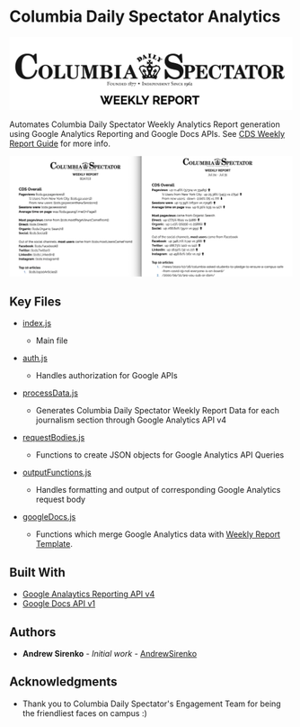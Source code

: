 # Columbia Daily Spectator Analytics

![CDS Weekly Report Logo](https://github.com/AndrewSirenko/Automating-Columbia-Daily-Spectator-Analytics/blob/master/CDS_Analytics_Overview/CDS_Weekly_Report_Logo.png)

Automates Columbia Daily Spectator Weekly Analytics Report generation using Google Analytics Reporting and Google Docs APIs. See [CDS Weekly Report Guide](https://github.com/AndrewSirenko/Automating-Columbia-Daily-Spectator-Analytics/blob/master/CDS_Analytics_Overview/%5BCDS%5D%20Weekly%20Report%20Guide.pdf) for more info.

![Example](https://github.com/AndrewSirenko/Automating-Columbia-Daily-Spectator-Analytics/blob/master/CDS_Analytics_Overview/Weekly_Report_demo.png)

## Key Files

-   [index.js](https://github.com/AndrewSirenko/Automating-Columbia-Daily-Spectator-Analytics/blob/master/js/index.js)
    -   Main file
-   [auth.js](https://github.com/AndrewSirenko/Automating-Columbia-Daily-Spectator-Analytics/blob/master/js/auth.js)
    -   Handles authorization for Google APIs
-   [processData.js](https://github.com/AndrewSirenko/Automating-Columbia-Daily-Spectator-Analytics/blob/master/js/processData.js)

    -   Generates Columbia Daily Spectator Weekly Report Data for each journalism section through Google Analytics API v4

-   [requestBodies.js](https://github.com/AndrewSirenko/Automating-Columbia-Daily-Spectator-Analytics/blob/master/js/requestBodies.js)
    -   Functions to create JSON objects for Google Analytics API Queries
-   [outputFunctions.js](https://github.com/AndrewSirenko/Automating-Columbia-Daily-Spectator-Analytics/blob/master/js/outputFunctions.js)
    -   Handles formatting and output of corresponding Google Analytics request body
-   [googleDocs.js](https://github.com/AndrewSirenko/Automating-Columbia-Daily-Spectator-Analytics/blob/master/js/googleDocs.js)
    -   Functions which merge Google Analytics data with [Weekly Report Template](./CDS_Analytics_Overview/TEMPLATE%20[CDS]%20Weekly%20Report.docx).

## Built With

-   [Google Analaytics Reporting API v4](https://developers.google.com/analytics/devguides/reporting/core/v4)
-   [Google Docs API v1](https://developers.google.com/docs/api)

## Authors

-   **Andrew Sirenko** - _Initial work_ - [AndrewSirenko](https://github.com/AndrewSirenko)

## Acknowledgments

-   Thank you to Columbia Daily Spectator's Engagement Team for being the friendliest faces on campus :)
